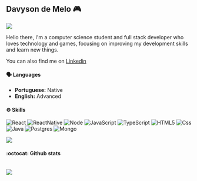 ## Davyson de Melo 🎮

<a href="https://github.com/DavysonMelo">
  <img src="https://img.shields.io/github/followers/DavysonMelo?style=social" />
</a>
<br >
<p>Hello there, I'm a computer science student and full stack developer who loves technology and games, focusing on improving my development skills and learn new things.</p>

You can also find me on [Linkedin](https://www.linkedin.com/in/davysonmelo/)
<br >

#### 🗣 Languages

- **Portuguese:** Native
- **English:** Advanced
  <br >

#### ⚙ Skills

![React](https://img.shields.io/badge/-React-222222?style=flat&logo=react)
![ReactNative](https://img.shields.io/badge/-ReactNative-222222?style=flat&logo=react)
![Node](https://img.shields.io/badge/-Node-222222?style=flat&logo=node.js)
![JavaScript](https://img.shields.io/badge/-JavaScript-222222?style=flat&logo=javascript)
![TypeScript](https://img.shields.io/badge/-TypeScript-222222?style=flat&logo=typescript)
![HTML5](https://img.shields.io/badge/-HTML5-222222?style=flat&logo=html5)
![Css](https://img.shields.io/badge/-CSS3-222222?style=flat&logo=css3)
![Java](https://img.shields.io/badge/-Java-222222?style=flat&logo=java)
![Postgres](https://img.shields.io/badge/-PostgreSQL-222222?style=flat&logo=postgresql)
![Mongo](https://img.shields.io/badge/-MongoDB-222222?style=flat&logo=mongodb)

<a href="https://github.com/DavysonMelo">
  <img src="https://github-readme-stats.vercel.app/api/top-langs/?username=DavysonMelo&langs_count=3"/>
</a>

#### :octocat: Github stats

<br >
<a href="https://github.com/DavysonMelo">
  <img src="https://github-readme-stats.vercel.app/api?username=DavysonMelo&show_icons=true&hide_border=true" />
</a>
